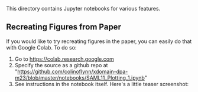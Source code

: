 This directory contains Jupyter notebooks for various features.

## Recreating Figures from Paper

If you would like to try recreating figures in the paper, you can easily do that with Google Colab. To do so:

1) Go to https://colab.research.google.com
2) Specify the source as a github repo at "https://github.com/colinoflynn/xdomain-dpa-m23/blob/master/notebooks/SAML11_Plotting_1.ipynb"
3) See instructions in the notebook itself. Here's a little teaser screenshot:


